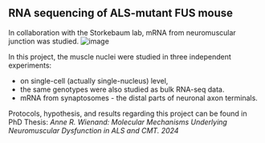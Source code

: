 ## RNA sequencing of ALS-mutant FUS mouse

In collaboration with the Storkebaum lab, mRNA from neuromuscular junction was studied. 
![image](https://github.com/user-attachments/assets/451d6623-74af-45c3-9cf4-c7ddd7d34b38)

In this project, the muscle nuclei were studied in three independent experiments:
  - on single-cell (actually single-nucleus) level,
  - the same genotypes were also studied as bulk RNA-seq data.
  - mRNA from synaptosomes - the distal parts of neuronal axon terminals.

Protocols, hypothesis, and results regarding this project can be found in PhD Thesis: _Anne R. Wienand: Molecular Mechanisms Underlying Neuromuscular Dysfunction in ALS and CMT. 2024_
